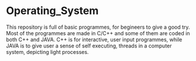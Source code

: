 # Operating_System

This repository is full of basic programmes, for begineers to give a good try.
Most of the programmes are made in C/C++ and some of them are coded in both C++ and JAVA.
C++ is for interactive, user input programmes, while JAVA is to give user a sense of self executing, threads in a computer system, depicting light processes.
